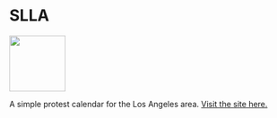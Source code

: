 # SLLA

<img src="http://stayloudla.com/resources/images/favicon.png" height="100px">

A simple protest calendar for the Los Angeles area. [Visit the site here.](http://stayloudla.com/)
